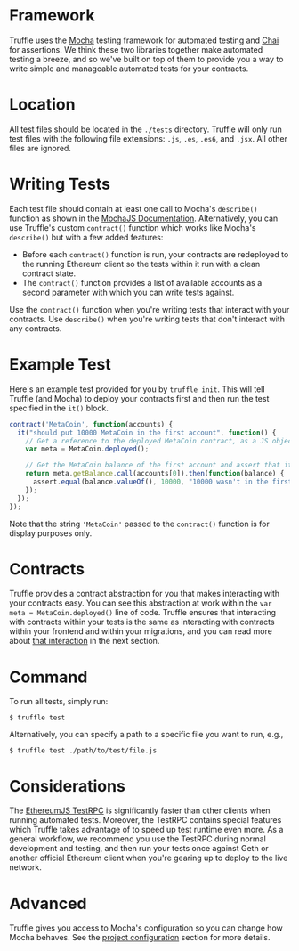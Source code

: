 # Framework

Truffle uses the [Mocha](https://mochajs.org/) testing framework for automated testing and [Chai](http://chaijs.com/) for assertions. We think these two libraries together make automated testing a breeze, and so we've built on top of them to provide you a way to write simple and manageable automated tests for your contracts.

# Location

All test files should be located in the `./tests` directory. Truffle will only run test files with the following file extensions: `.js`, `.es`, `.es6`, and `.jsx`. All other files are ignored.

# Writing Tests

Each test file should contain at least one call to Mocha's `describe()` function as shown in the [MochaJS Documentation](https://mochajs.org/). Alternatively, you can use Truffle's custom `contract()` function which works like Mocha's `describe()` but with a few added features:

* Before each `contract()` function is run, your contracts are redeployed to the running Ethereum client so the tests within it run with a clean contract state.
* The `contract()` function provides a list of available accounts as a second parameter with which you can write tests against.

Use the `contract()` function when you're writing tests that interact with your contracts. Use `describe()` when you're writing tests that don't interact with any contracts.

# Example Test

Here's an example test provided for you by `truffle init`. This will tell Truffle (and Mocha) to deploy your contracts first and then run the test specified in the `it()` block.

```javascript
contract('MetaCoin', function(accounts) {
  it("should put 10000 MetaCoin in the first account", function() {
    // Get a reference to the deployed MetaCoin contract, as a JS object.
    var meta = MetaCoin.deployed();

    // Get the MetaCoin balance of the first account and assert that it's 10000.
    return meta.getBalance.call(accounts[0]).then(function(balance) {
      assert.equal(balance.valueOf(), 10000, "10000 wasn't in the first account");
    });
  });
});
```

Note that the string `'MetaCoin'` passed to the `contract()` function is for display purposes only.

# Contracts

Truffle provides a contract abstraction for you that makes interacting with your contracts easy. You can see this abstraction at work within the `var meta = MetaCoin.deployed()` line of code. Truffle ensures that interacting with contracts within your tests is the same as interacting with contracts within your frontend and within your migrations, and you can read more about [that interaction](/getting_started/contracts) in the next section.

# Command

To run all tests, simply run:

```
$ truffle test
```

Alternatively, you can specify a path to a specific file you want to run, e.g.,

```none
$ truffle test ./path/to/test/file.js
```

# Considerations

The [EthereumJS TestRPC](https://github.com/ethereumjs/testrpc) is significantly faster than other clients when running automated tests. Moreover, the TestRPC contains special features which Truffle takes advantage of to speed up test runtime even more. As a general workflow, we recommend you use the TestRPC during normal development and testing, and then run your tests once against Geth or another official Ethereum client when you're gearing up to deploy to the live network.

# Advanced

Truffle gives you access to Mocha's configuration so you can change how Mocha behaves. See the [project configuration](/advanced/configuration/#mocha) section for more details.

<script>
  (function(i,s,o,g,r,a,m){i['GoogleAnalyticsObject']=r;i[r]=i[r]||function(){
  (i[r].q=i[r].q||[]).push(arguments)},i[r].l=1*new Date();a=s.createElement(o),
  m=s.getElementsByTagName(o)[0];a.async=1;a.src=g;m.parentNode.insertBefore(a,m)
  })(window,document,'script','https://www.google-analytics.com/analytics.js','ga');

  ga('create', 'UA-83874933-1', 'auto');
  ga('send', 'pageview');
</script>
